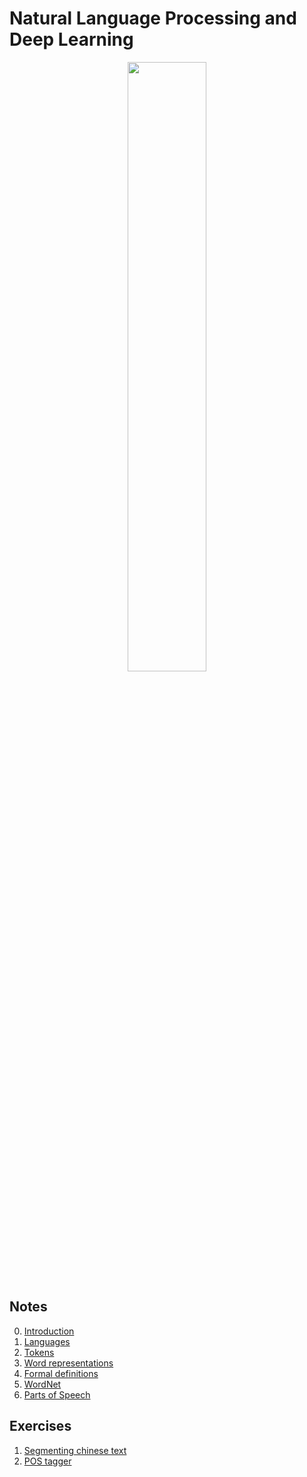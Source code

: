 # Natural Language Processing and Deep Learning

<p align="center">
<img src="https://www.blumeglobal.com/wp-content/uploads/2018/11/NLP-image.jpg" width=50%>
</p>

## Notes
0. [Introduction](00-Introduction.md)
1. [Languages](01-Levels_of_linguistics.md)
2. [Tokens](02-Tokens.md)
3. [Word representations](03-Word_representations.md)
4. [Formal definitions](04-Formal_definitions.md)
5. [WordNet](05-WordNet.md)
6. [Parts of Speech](06-Parts_of_Speech.md)

## Exercises
1. [Segmenting chinese text](exercises/01-chinese_segmentation)
2. [POS tagger](exercises/02-pos-tagger)